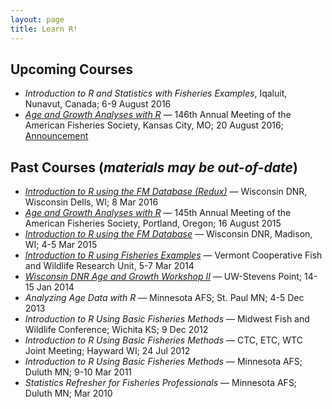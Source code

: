 ```yaml
---
layout: page
title: Learn R!
---
```


## Upcoming Courses
* *Introduction to R and Statistics with Fisheries Examples*, Iqaluit, Nunavut, Canada; 6-9 August 2016
* [*Age and Growth Analyses with R*](http://derekogle.com/RCourseKC2016/) — 146th Annual Meeting of the American Fisheries Society, Kansas City, MO; 20 August 2016; [Announcement](http://2016.fisheries.org/continuing-education-workshops/)

## Past Courses (*materials may be out-of-date*)
* [*Introduction to R using the FM Database (Redux)*](http://derekogle.com/RcourseWiDNR2016/) — Wisconsin DNR, Wisconsin Dells, WI; 8 Mar 2016
* [*Age and Growth Analyses with R*](http://derekogle.com/RcoursePortland2015/) — 145th Annual Meeting of the American Fisheries Society, Portland, Oregon; 16 August 2015
* [*Introduction to R using the FM Database*](http://derekogle.com/RcourseWiDNR2015/) — Wisconsin DNR, Madison, WI; 4-5 Mar 2015
* [*Introduction to R using Fisheries Examples*](http://derekogle.com/RcourseVermont2014/) — Vermont Cooperative Fish and Wildlife Research Unit, 5-7 Mar 2014
* [*Wisconsin DNR Age and Growth Workshop II*](http://derekogle.com/RcourseWiDNR2014/) — UW-Stevens Point; 14-15 Jan 2014
* *Analyzing Age Data with R* — Minnesota AFS; St. Paul MN; 4-5 Dec 2013
* *Introduction to R Using Basic Fisheries Methods* — Midwest Fish and Wildlife Conference; Wichita KS; 9 Dec 2012
* *Introduction to R Using Basic Fisheries Methods* — CTC, ETC, WTC Joint Meeting; Hayward WI; 24 Jul 2012
* *Introduction to R Using Basic Fisheries Methods* — Minnesota AFS; Duluth MN; 9-10 Mar 2011
* *Statistics Refresher for Fisheries Professionals* — Minnesota AFS; Duluth MN; Mar 2010

